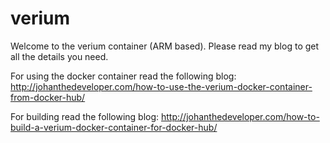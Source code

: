 # verium

Welcome to the verium container (ARM based). Please read my blog to get all the details you need.

For using the docker container read the following blog:
http://johanthedeveloper.com/how-to-use-the-verium-docker-container-from-docker-hub/

For building read the following blog:
http://johanthedeveloper.com/how-to-build-a-verium-docker-container-for-docker-hub/
